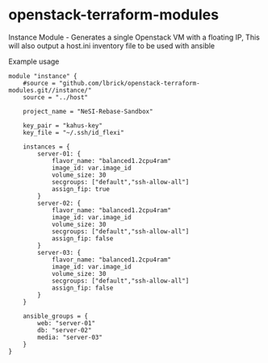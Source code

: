 # openstack-terraform-modules

Instance Module - Generates a single Openstack VM with a floating IP, This will also output a host.ini inventory file to be used with ansible

Example usage

```
module "instance" {
    #source = "github.com/lbrick/openstack-terraform-modules.git//instance/"
    source = "../host"

    project_name = "NeSI-Rebase-Sandbox"

    key_pair = "kahus-key"
    key_file = "~/.ssh/id_flexi"

    instances = {
        server-01: {
            flavor_name: "balanced1.2cpu4ram"
            image_id: var.image_id
            volume_size: 30
            secgroups: ["default","ssh-allow-all"]
            assign_fip: true
        }
        server-02: {
            flavor_name: "balanced1.2cpu4ram"
            image_id: var.image_id
            volume_size: 30
            secgroups: ["default","ssh-allow-all"]
            assign_fip: false
        }
        server-03: {
            flavor_name: "balanced1.2cpu4ram"
            image_id: var.image_id
            volume_size: 30
            secgroups: ["default","ssh-allow-all"]
            assign_fip: false
        }
    }

    ansible_groups = {
        web: "server-01"
        db: "server-02"
        media: "server-03"
    }
}

```